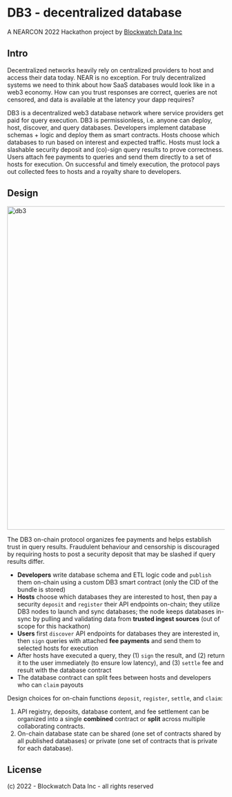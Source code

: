 # DB3 - decentralized database

A NEARCON 2022 Hackathon project by [Blockwatch Data Inc](https://blockwatch.cc/)

## Intro

Decentralized networks heavily rely on centralized providers to host and access their data today. NEAR is no exception. For truly decentralized systems we need to think about how SaaS databases would look like in a web3 economy. How can you trust responses are correct, queries are not censored, and data is available at the latency your dapp requires?

DB3 is a decentralized web3 database network where service providers get paid for query execution. DB3 is permissionless, i.e. anyone can deploy, host, discover, and query databases. Developers implement database schemas + logic and deploy them as smart contracts. Hosts choose which databases to run based on interest and expected traffic. Hosts must lock a slashable security deposit and (co)-sign query results to prove correctness. Users attach fee payments to queries and send them directly to a set of hosts for execution. On successful and timely execution, the protocol pays out collected fees to hosts and a royalty share to developers.

## Design

<img width="750" alt="db3" src="https://user-images.githubusercontent.com/910436/189650945-b0d17ecb-ade7-4010-8fba-5e66a606df6c.png">

The DB3 on-chain protocol organizes fee payments and helps establish trust in query results. Fraudulent behaviour and censorship is discouraged by requiring hosts to post a security deposit that may be slashed if query results differ.

* **Developers** write database schema and ETL logic code and `publish` them on-chain using a custom DB3 smart contract (only the CID of the bundle is stored)
* **Hosts** choose which databases they are interested to host, then pay a security `deposit` and `register` their API endpoints on-chain; they utilize DB3 nodes to launch and sync databases; the node keeps databases in-sync by pulling and validating data from **trusted ingest sources** (out of scope for this hackathon)
* **Users** first `discover` API endpoints for databases they are interested in, then `sign` queries with attached **fee payments** and send them to selected hosts for execution
* After hosts have executed a query, they (1) `sign` the result, and (2) return it to the user immediately (to ensure low latency), and (3) `settle` fee and result with the database contract
* The database contract can split fees between hosts and developers who can `claim` payouts

Design choices for on-chain functions `deposit`, `register`, `settle`, and `claim`:

1. API registry, deposits, database content, and fee settlement can be organized into a single **combined** contract or **split** across multiple collaborating contracts.
2. On-chain database state can be shared (one set of contracts shared by all published databases) or private (one set of contracts that is private for each database).


## License

(c) 2022 - Blockwatch Data Inc - all rights reserved